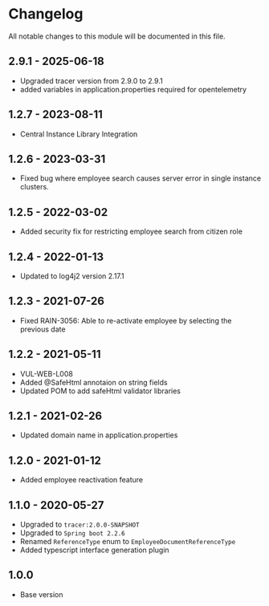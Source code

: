 # Changelog
All notable changes to this module will be documented in this file.

## 2.9.1 - 2025-06-18
- Upgraded tracer version from 2.9.0 to 2.9.1
- added variables in application.properties required for opentelemetry

## 1.2.7 - 2023-08-11
- Central Instance Library Integration

## 1.2.6 - 2023-03-31
- Fixed bug where employee search causes server error in single instance clusters.

## 1.2.5 - 2022-03-02
- Added security fix for restricting employee search from citizen role

## 1.2.4 - 2022-01-13
- Updated to log4j2 version 2.17.1

## 1.2.3 - 2021-07-26
 - Fixed RAIN-3056: Able to re-activate employee by selecting the previous date

## 1.2.2 - 2021-05-11
 - VUL-WEB-L008
 - Added @SafeHtml annotaion on string fields
 - Updated POM to add safeHtml validator libraries

## 1.2.1 - 2021-02-26
- Updated domain name in application.properties

## 1.2.0 - 2021-01-12
- Added employee reactivation feature

## 1.1.0 - 2020-05-27

- Upgraded to `tracer:2.0.0-SNAPSHOT`
- Upgraded to `Spring boot 2.2.6`
- Renamed `ReferenceType` enum to `EmployeeDocumentReferenceType`
- Added typescript interface generation plugin

## 1.0.0

- Base version

